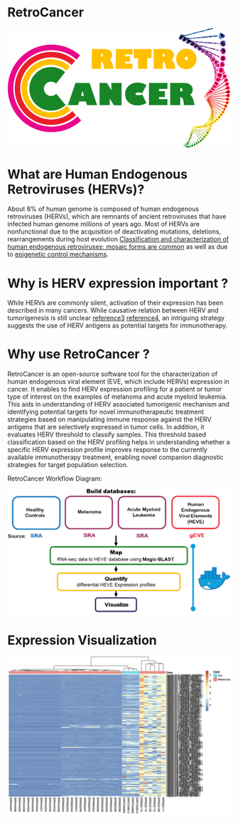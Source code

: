 # RetroCancer

![retrocancer](retrologo.png)


# What are Human Endogenous Retroviruses (HERVs)?
About 8% of human genome is composed of human endogenous retroviruses (HERVs), which are remnants of ancient retroviruses that have infected human genome millions of years ago. 
Most of HERVs are nonfunctional due to the acquisition of deactivating mutations, deletions, rearrangements during host evolution [Classification and characterization of human endogenous retroviruses; mosaic forms are common](https://retrovirology.biomedcentral.com/articles/10.1186/s12977-015-0232-y) as well as due to [epigenetic control mechanisms](https://www.ncbi.nlm.nih.gov/pmc/articles/PMC4131434/).



# Why is HERV expression important ?

While HERVs are commonly silent, activation of their expression has been described in many cancers. While causative relation between HERV and tumorigenesis is still unclear [reference3](https://www.ncbi.nlm.nih.gov/m/pubmed/24511094/) [reference4](https://www.sciencedirect.com/topics/biochemistry-genetics-and-molecular-biology/retroviruses), an intriguing strategy suggests the use of HERV antigens as potential targets for immunotherapy.

# Why use RetroCancer ?

RetroCancer is an open-source software tool for the characterization of human endogenous viral element (EVE, which include HERVs) expression in cancer. It enables to find HERV expression profiling for a patient or tumor type of interest on the examples of melanoma and acute myeloid leukemia. This aids in understanding of HERV associated tumorigenic mechanism and identifying potential targets for novel immunotherapeutic treatment strategies based on manipulating immune response against the HERV antigens that are selectively expressed in tumor cells. In addition, it evaluates HERV threshold to classify samples. This threshold based classification based on the HERV profiling helps in understanding whether a specific HERV expression profile improves response to the currently available immunotherapy treatment, enabling novel companion diagnostic strategies for target population selection.


RetroCancer Workflow Diagram:



![Logo](workflow.png)

# Expression Visualization

![hmp](Melanoma_vs_ctrl.png)



